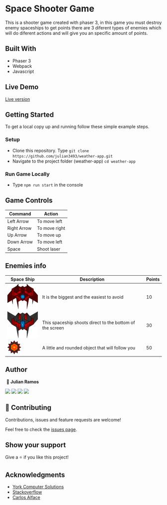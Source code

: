 # Space Shooter Game

This is a shooter game created with phaser 3, in this game you must destroy enemy spaceships to get points there are 3 diferent types of enemies which will do diferent actions and will give you an specific amount of points.

## Built With

- Phaser 3
- Webpack
- Javascript

## Live Demo

<a href="https://rawcdn.githack.com/julian3493/js-capstone-shooter-game/55341fc5591a56dc0147704d3632b8a280e9545e/dist/index.html" target="_blank">Live version</a>

## Getting Started

To get a local copy up and running follow these simple example steps.

### Setup

- Clone this repository. Type `git clone https://github.com/julian3493/weather-app.git`
- Navigate to the project folder (weather-app) `cd weather-app`

### Run Game Locally
- Type `npm run start` in the console

## Game Controls
|Command | Action |
|-------|-------|
|Left Arrow| To move left |
|Right Arrow| To move right |
|Up Arrow| To move up |
|Down Arrow| To move left |
|Space | Shoot laser |

## Enemies info

|Space Ship                                      |Description                            |Points                |
|-------------------------------------------|---------------------------------------|--------------------|
|![Cruise Spaceship](./src/assets/sprEnemy2.png)   |It is the biggest and the easiest to avoid |10             |
|![Gunner Spaceship](./src/assets/sprEnemy0.png) |This spaceship shoots direct to the bottom of the screen | 30|
|![Chaser Spaceship](./src/assets/sprEnemy1.png)  |A little and rounded object that will follow you  | 50 |

## Author
​
👤 **Julian Ramos**
​

[<code><img height="26" src="https://cdn.iconscout.com/icon/free/png-256/github-153-675523.png"></code>](https://github.com/julian3493)
[<code><img height="26" src="https://upload.wikimedia.org/wikipedia/sco/thumb/9/9f/Twitter_bird_logo_2012.svg/1200px-Twitter_bird_logo_2012.svg.png"></code>](https://twitter.com/JulianR16893833)
[<code><img height="26" src="https://upload.wikimedia.org/wikipedia/commons/thumb/c/c9/Linkedin.svg/1200px-Linkedin.svg.png"></code>](https://www.linkedin.com/in/julian-ramos-arevalo/)
[<code><img height="26" src="https://upload.wikimedia.org/wikipedia/commons/a/ab/Gmail_Icon.svg"></code>](mailto:julianramosarevalo@gmail.com)

## 🤝 Contributing

Contributions, issues and feature requests are welcome!

Feel free to check the <a href="https://github.com/julian3493/js-capstone-shooter-game/issues"> issues page</a>.

## Show your support

Give a ⭐️ if you like this project!

## Acknowledgments

- <a href="https://learn.yorkcs.com/category/tutorials/gamedev/phaser-3/build-a-space-shooter-with-phaser-3/" target="_blank">York Computer Solutions</a>
- <a href="https://www.stackoverflow.com/" target="_blank">Stackoverflow</a>
- <a href='http://carlosalface.blogspot.pt/'>Carlos Alface</a>